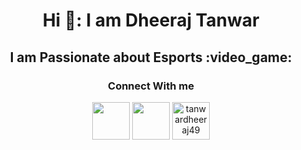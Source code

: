 <h1 align="center">Hi  👋: I am Dheeraj Tanwar</h1>
<h2 align="center"> I am Passionate about Esports :video_game:</h2>
<h3 align="center">Connect With me</h3>
<p align="center">
<a href="https://twitter.com/dheeraj19723494" target="blank"><img src="https://img.icons8.com/color/48/000000/twitter--v1.png" height="60" width="60"/></a>
<a href="https://linkedin.com/in/dheeraj-tanwar-2b73a2195" target="blank"><img src="https://img.icons8.com/color/48/000000/linkedin-circled--v1.png" height="60" width="60" /></a>
<a href="https://instagram.com/tanwardheeraj49" target="blank"><img  src="https://img.icons8.com/color/48/000000/instagram-new--v1.png" alt="tanwardheeraj49" height="60" width="60" /></a>
</p>

<!---
DheerajTanwar-11/DheerajTanwar-11 is a ✨ special ✨ repository because its `README.md` (this file) appears on your GitHub profile.
You can click the Preview link to take a look at your changes.
--->
